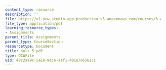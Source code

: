 ```yaml
---
content_type: resource
description: ''
file: https://ol-ocw-studio-app-production.s3.amazonaws.com/courses/3-45-magnetic-materials-spring-2004/48c2aa9c5a189ac6aaf1401a766561c1_sols_5.pdf
file_type: application/pdf
learning_resource_types:
- Assignments
parent_title: Assignments
parent_type: CourseSection
resourcetype: Document
title: sols_5.pdf
type: OCWFile
uid: 48c2aa9c-5a18-9ac6-aaf1-401a766561c1
---
```

